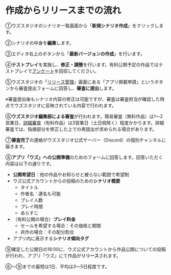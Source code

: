 # 作成からリリースまでの流れ

①ウズスタジオのシナリオ一覧画面から「**新規シナリオ作成**」をクリックします。

②シナリオの中身を**編集**します。

③エディタ右上のボタンから「**最新バージョンの作成**」を行います。

④**テストプレイ**を実施し、**修正・調整**を行います。有料公開予定の作品ではテストプレイで[アンケート](submit/questionnaire.md)を回収してください。

⑤ウズスタジオの「[リリース管理](../../scenariohome/release.md)」画面にある「アプリ掲載申請」というボタンから審査提出フォームに回答し、**審査に提出**します。

※審査提出後もシナリオ内容の修正は可能ですが、審査は審査担当が確認した時点でウズスタジオに反映されている内容で行われます。

⑥**ウズスタジオ編集部による審査**が行われます。簡易審査（無料作品）は1～2営業日、[詳細審査](submit/check.md)（有料作品）は3営業日（土日祝除く）程度かかります。詳細審査では、指摘部分を修正した上での再提出が求められる場合があります。

⑦**審査完了**の連絡がウズスタジオ公式サーバー（Discord）の個別チャンネルに届きます。

⑧**アプリ「ウズ」への公開準備**のためのフォームに回答します。回答いただく内容は以下の通りです。

* **公開希望日**：他の作品やお知らせと被らない範囲で希望制
* ウズ公式アカウントからの投稿のための**シナリオ概要**
  * タイトル
  * 作者名：連名も可能
  * プレイ人数
  * プレイ時間
  * あらすじ
* （有料公開の場合）**プレイ料金**
  * セールを希望する場合：その価格と期間
  * 共作の場合：その配分割合
* アプリ内に表示する**シナリオ傾向タグ**

⑨確定した公開日の18:00に、ウズ公式アカウントから作品公開についての投稿が行われ、アプリ「ウズ」にて作品が**リリース**されます。



⑥～⑨までの最短は1日、平均は3～5日程度です。
